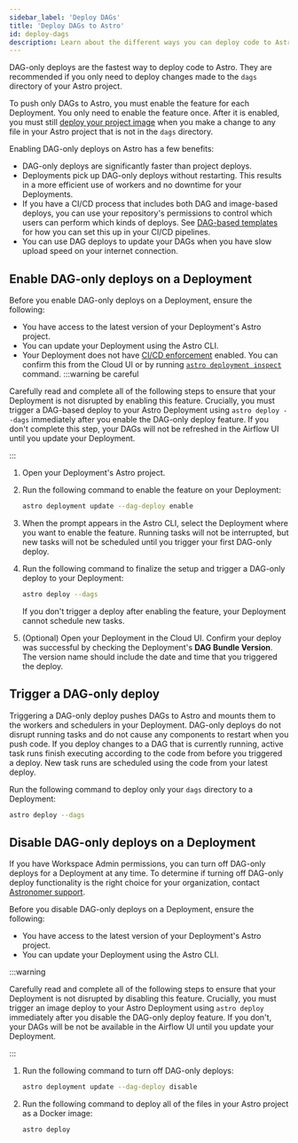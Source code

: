 ```yaml
---
sidebar_label: 'Deploy DAGs'
title: 'Deploy DAGs to Astro'
id: deploy-dags
description: Learn about the different ways you can deploy code to Astro.
---
```


DAG-only deploys are the fastest way to deploy code to Astro. They are recommended if you only need to deploy changes made to the `dags` directory of your Astro project.

To push only DAGs to Astro, you must enable the feature for each Deployment. You only need to enable the feature once. After it is enabled, you must still [deploy your project image](deploy-project-image.md) when you make a change to any file in your Astro project that is not in the `dags` directory.

Enabling DAG-only deploys on Astro has a few benefits:

- DAG-only deploys are significantly faster than project deploys.
- Deployments pick up DAG-only deploys without restarting. This results in a more efficient use of workers and no downtime for your Deployments.
- If you have a CI/CD process that includes both DAG and image-based deploys, you can use your repository's permissions to control which users can perform which kinds of deploys. See [DAG-based templates](https://docs.astronomer.io/astro/ci-cd-templates/template-overview#dag-based-templates) for how you can set this up in your CI/CD pipelines.
- You can use DAG deploys to update your DAGs when you have slow upload speed on your internet connection.

## Enable DAG-only deploys on a Deployment

Before you enable DAG-only deploys on a Deployment, ensure the following:

- You have access to the latest version of your Deployment's Astro project.
- You can update your Deployment using the Astro CLI. 
- Your Deployment does not have [CI/CD enforcement](configure-deployment-resources.md#enforce-cicd-deploys) enabled. You can confirm this from the Cloud UI or by running [`astro deployment inspect`](cli/astro-deployment-inspect.md) command.
:::warning be careful

Carefully read and complete all of the following steps to ensure that your Deployment is not disrupted by enabling this feature. Crucially, you must trigger a DAG-based deploy to your Astro Deployment using `astro deploy --dags` immediately after you enable the DAG-only deploy feature. If you don't complete this step, your DAGs will not be refreshed in the Airflow UI until you update your Deployment. 

:::

1. Open your Deployment's Astro project.
2. Run the following command to enable the feature on your Deployment:

    ```sh
    astro deployment update --dag-deploy enable
    ```

3. When the prompt appears in the Astro CLI, select the Deployment where you want to enable the feature. Running tasks will not be interrupted, but new tasks will not be scheduled until you trigger your first DAG-only deploy.
4. Run the following command to finalize the setup and trigger a DAG-only deploy to your Deployment:  

    ```sh
    astro deploy --dags
    ```

    If you don't trigger a deploy after enabling the feature, your Deployment cannot schedule new tasks.

5. (Optional) Open your Deployment in the Cloud UI. Confirm your deploy was successful by checking the Deployment's **DAG Bundle Version**. The version name should include the date and time that you triggered the deploy.

## Trigger a DAG-only deploy

Triggering a DAG-only deploy pushes DAGs to Astro and mounts them to the workers and schedulers in your Deployment. DAG-only deploys do not disrupt running tasks and do not cause any components to restart when you push code. If you deploy changes to a DAG that is currently running, active task runs finish executing according to the code from before you triggered a deploy. New task runs are scheduled using the code from your latest deploy.

Run the following command to deploy only your `dags` directory to a Deployment:

```sh
astro deploy --dags
```

## Disable DAG-only deploys on a Deployment

If you have Workspace Admin permissions, you can turn off DAG-only deploys for a Deployment at any time. To determine if turning off DAG-only deploy functionality is the right choice for your organization, contact [Astronomer support](https://cloud.astronomer.io/support). 

Before you disable DAG-only deploys on a Deployment, ensure the following:

- You have access to the latest version of your Deployment's Astro project.
- You can update your Deployment using the Astro CLI. 

:::warning

Carefully read and complete all of the following steps to ensure that your Deployment is not disrupted by disabling this feature. Crucially, you must trigger an image deploy to your Astro Deployment using `astro deploy` immediately after you disable the DAG-only deploy feature. If you don't, your DAGs will be not be available in the Airflow UI until you update your Deployment.

:::

1. Run the following command to turn off DAG-only deploys:

    ```sh
    astro deployment update --dag-deploy disable
    ```

2. Run the following command to deploy all of the files in your Astro project as a Docker image:

    ```sh
    astro deploy
    ```